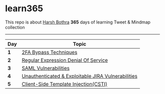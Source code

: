 # learn365

This repo is about [Harsh Bothra](https://twitter.com/harshbothra_) **365** days of learning Tweet &amp; Mindmap collection
___


Day | Topic
--- | ---
**1** |  [2FA Bypass Techniques](/day1.md)
**2** | [Regular Expression Denial Of Service](/day2.md)
**3** | [SAML Vulnerabilities](/day3.md)
**4** | [Unauthenticated & Exploitable JIRA Vulnerabilities ](/day4.md)
**5** | [Client-Side Template Injection(CSTI)](/day5.md)
